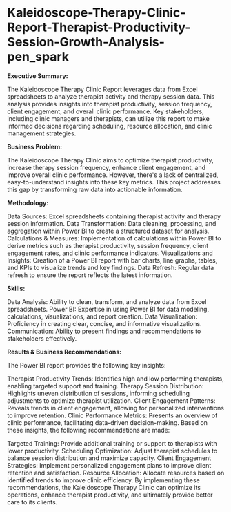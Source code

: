 # Kaleidoscope-Therapy-Clinic-Report-Therapist-Productivity-Session-Growth-Analysis-pen_spark

**Executive Summary:**

The Kaleidoscope Therapy Clinic Report leverages data from Excel spreadsheets to analyze therapist activity and therapy session data. This analysis provides insights into therapist productivity, session frequency, client engagement, and overall clinic performance. Key stakeholders, including clinic managers and therapists, can utilize this report to make informed decisions regarding scheduling, resource allocation, and clinic management strategies.

**Business Problem:**

The Kaleidoscope Therapy Clinic aims to optimize therapist productivity, increase therapy session frequency, enhance client engagement, and improve overall clinic performance. However, there's a lack of centralized, easy-to-understand insights into these key metrics. This project addresses this gap by transforming raw data into actionable information.

**Methodology:**

Data Sources: Excel spreadsheets containing therapist activity and therapy session information.
Data Transformation: Data cleaning, processing, and aggregation within Power BI to create a structured dataset for analysis.
Calculations & Measures: Implementation of calculations within Power BI to derive metrics such as therapist productivity, session frequency, client engagement rates, and clinic performance indicators.
Visualizations and Insights: Creation of a Power BI report with bar charts, line graphs, tables, and KPIs to visualize trends and key findings.
Data Refresh: Regular data refresh to ensure the report reflects the latest information.

**Skills:**

Data Analysis: Ability to clean, transform, and analyze data from Excel spreadsheets.
Power BI: Expertise in using Power BI for data modeling, calculations, visualizations, and report creation.
Data Visualization: Proficiency in creating clear, concise, and informative visualizations.
Communication: Ability to present findings and recommendations to stakeholders effectively.

**Results & Business Recommendations:**

The Power BI report provides the following key insights:

Therapist Productivity Trends: Identifies high and low performing therapists, enabling targeted support and training.
Therapy Session Distribution: Highlights uneven distribution of sessions, informing scheduling adjustments to optimize therapist utilization.
Client Engagement Patterns: Reveals trends in client engagement, allowing for personalized interventions to improve retention.
Clinic Performance Metrics: Presents an overview of clinic performance, facilitating data-driven decision-making.
Based on these insights, the following recommendations are made:

Targeted Training: Provide additional training or support to therapists with lower productivity.
Scheduling Optimization: Adjust therapist schedules to balance session distribution and maximize capacity.
Client Engagement Strategies: Implement personalized engagement plans to improve client retention and satisfaction.
Resource Allocation: Allocate resources based on identified trends to improve clinic efficiency.
By implementing these recommendations, the Kaleidoscope Therapy Clinic can optimize its operations, enhance therapist productivity, and ultimately provide better care to its clients.
